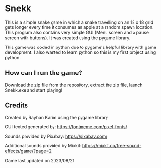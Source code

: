 # Snekk
This is a simple snake game in which a snake travelling on an 18 x 18 grid gets longer every time it consumes an apple at a random spawn location. This program also contains very simple GUI (Menu screen and a pause screen with buttons). It was created using the pygame library.

This game was coded in python due to pygame's helpful library with game development. I also wanted to learn python so this is my first project using python. 

## How can I run the game?

Download the zip file from the repository, extract the zip file, launch Snekk.exe and start playing!

## Credits

Created by Rayhan Karim using the pygame library

GUI texted generated by: https://fontmeme.com/pixel-fonts/

Sounds provided by Pixabay: https://pixabay.com/

Additional sounds provided by Mixkit: https://mixkit.co/free-sound-effects/game/?page=2

Game last updated on 2023/08/21


